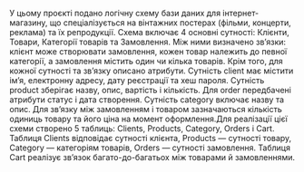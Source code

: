 У цьому проєкті подано логічну схему бази даних для інтернет-магазину, що спеціалізується на вінтажних постерах (фільми, концерти, реклама) та їх репродукції. Схема включає 4 основні сутності: Клієнти, Товари, Категорії товарів та Замовлення. Між ними визначено зв’язки: клієнт може створювати замовлення, кожен товар належить до певної категорії, а замовлення містить один чи кілька товарів. Крім того, для кожної сутності та зв’язку описано атрибути. Сутність client має містити ім’я, електронну адресу, дату реєстрації та хеш пароля. Сутність product зберігає назву, опис, вартість і кількість. Для order передбачені атрибути статус і дата створення. Сутність category включає назву та опис. Для зв’язку між замовленням і товаром зазначаються кількість одиниць товару та його ціна на момент оформлення.Для реалізації цієї схеми створено 5 таблиць: Clients, Products, Category, Orders і Cart. Таблиця Clients відповідає сутності клієнта, Products — сутності товару, Category — категоріям товарів, Orders — сутності замовлення. Таблиця Cart реалізує зв’язок багато-до-багатьох між товарами й замовленнями.

